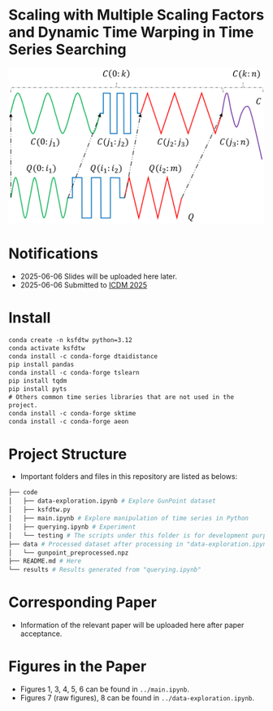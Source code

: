 # Scaling with Multiple Scaling Factors and Dynamic Time Warping in Time Series Searching
<!-- https://stackoverflow.com/questions/39777166/display-pdf-image-in-markdown -->
<!-- for d in *.pdf ; do inkscape --without-gui --file=$d --export-plain-svg=${d%.*}.svg ; done -->
![Figure 1](figures/psdtw-intuition.pptx.svg)

# Notifications
- 2025-06-06 Slides will be uploaded here later.
- 2025-06-06 Submitted to [ICDM 2025](https://www3.cs.stonybrook.edu/~icdm2025/index.html)

# Install
```
conda create -n ksfdtw python=3.12
conda activate ksfdtw
conda install -c conda-forge dtaidistance
pip install pandas
conda install -c conda-forge tslearn
pip install tqdm
pip install pyts
# Others common time series libraries that are not used in the project.
conda install -c conda-forge sktime  
conda install -c conda-forge aeon
```

# Project Structure
<!-- https://stackoverflow.com/questions/23989232/is-there-a-way-to-represent-a-directory-tree-in-a-github-readme-md -->
- Important folders and files in this repository are listed as belows: 
```bash
├── code
│   ├── data-exploration.ipynb # Explore GunPoint dataset 
│   ├── ksfdtw.py
│   ├── main.ipynb # Explore manipulation of time series in Python
│   ├── querying.ipynb # Experiment
│   └── testing # The scripts under this folder is for development purpose and only for book-keeping purpose.
├── data # Processed dataset after processing in "data-exploration.ipynb "
│   └── gunpoint_preprocessed.npz
├── README.md # Here
└── results # Results generated from "querying.ipynb"
```

# Corresponding Paper
- Information of the relevant paper will be uploaded here after paper acceptance.

# Figures in the Paper
- Figures 1, 3, 4, 5, 6 can be found in `../main.ipynb`.
- Figures 7 (raw figures), 8 can be found in `../data-exploration.ipynb`.